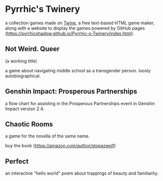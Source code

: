 # Pyrrhic's Twinery

a collection games made on [Twine](http://twinery.org), a free text-based HTML game maker, along with a website to display the games powered by GitHub pages (https://pyrrhicshadow.github.io/Pyrrhic-s-Twinery/index.html). 

## Not Weird. Queer 

(a working title) 

a game about navigating middle school as a transgender person. loosly autobiographical. 

## Genshin Impact: Prosperous Partnerships 

a flow chart for assisting in the Prosperous Partnerships event in Genshin Impact version 2.4.

## Chaotic Rooms 

a game for the novella of the same name. 

buy the book (https://amazon.com/author/stopazwolf) 

## Perfect 

an interactive "hello world" poem about trappings of beauty and familiarity. 
